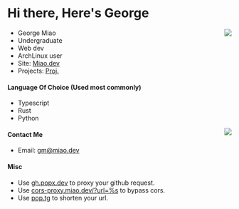 # Hi there, Here's George

<img align=right src="https://ghstat.miao.dev/api?username=George-Miao&show_icons=true&bg_color=60,#000000,#FFFFFFF&cache_seconds=1800"/>

- George Miao
- Undergraduate
- Web dev
- ArchLinux user
- Site: [Miao.dev](https://miao.dev)
- Projects: [Proj.](https://miao.dev/projects)

#### Language Of Choice (Used most commonly)
- Typescript
- Rust
- Python

<img align=right src="https://ghstat.miao.dev/api/top-langs?username=George-Miao&show_icons=true&bg_color=60,#000000,#FFFFFFF&cache_seconds=1800"/>

#### Contact Me
- Email: gm@miao.dev

#### Misc
- Use [gh.popx.dev](https://gh.popx.dev) to proxy your github request.
- Use [cors-proxy.miao.dev/?url=%s](https://cors-proxy.miao.dev) to bypass cors.
- Use [pop.tg](https://pop.tg) to shorten your url.
